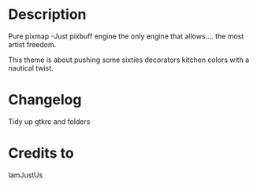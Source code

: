 # Description
Pure pixmap -Just pixbuff engine
the only engine that allows.... the most
artist freedom.

This theme is about pushing some
sixties decorators kitchen colors with
a nautical twist.

# Changelog
Tidy up gtkrc and folders

# Credits to
IamJustUs

